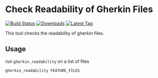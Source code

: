 Check Readability of Gherkin Files
==================================

[![Build Status](https://travis-ci.org/funkwerk/gherkin_readability.svg)](https://travis-ci.org/funkwerk/gherkin_readability)
[![Downloads](https://img.shields.io/gem/dt/gherkin_readability.svg)](https://rubygems.org/gems/gherkin_readability)
[![Latest Tag](https://img.shields.io/github/tag/funkwerk/gherkin_readability.svg)](https://rubygems.org/gems/gherkin_readability)

This tool checks the readability of gherkin files.

Usage
-----

run `gherkin_readability` on a list of files

    gherkin_readability FEATURE_FILES

